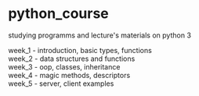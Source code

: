 # python_course
studying programms and lecture's materials on python 3

week_1 - introduction, basic types, functions  
week_2 - data structures and functions  
week_3 - oop, classes, inheritance  
week_4 - magic methods, descriptors  
week_5 - server, client examples
